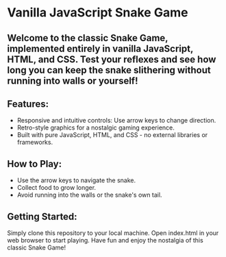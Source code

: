 # Vanilla JavaScript Snake Game

## Welcome to the classic Snake Game, implemented entirely in vanilla JavaScript, HTML, and CSS. Test your reflexes and see how long you can keep the snake slithering without running into walls or yourself!

## Features:
+ Responsive and intuitive controls: Use arrow keys to change direction.
+ Retro-style graphics for a nostalgic gaming experience.
+ Built with pure JavaScript, HTML, and CSS - no external libraries or frameworks.

## How to Play:
+ Use the arrow keys to navigate the snake.
+ Collect food to grow longer.
+ Avoid running into the walls or the snake's own tail.

## Getting Started:
Simply clone this repository to your local machine.
Open index.html in your web browser to start playing.
Have fun and enjoy the nostalgia of this classic Snake Game! 
